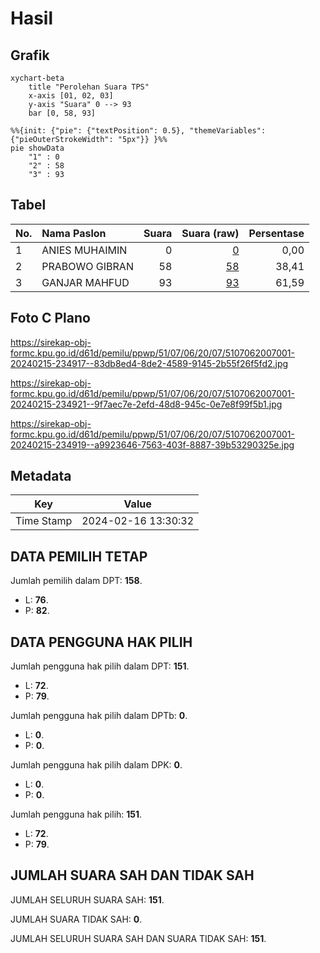 # Hasil

## Grafik

```mermaid
xychart-beta
    title "Perolehan Suara TPS"
    x-axis [01, 02, 03]
    y-axis "Suara" 0 --> 93
    bar [0, 58, 93]
```

```mermaid
%%{init: {"pie": {"textPosition": 0.5}, "themeVariables": {"pieOuterStrokeWidth": "5px"}} }%%
pie showData
    "1" : 0
    "2" : 58
    "3" : 93
```

## Tabel

| No. | Nama Paslon    | Suara | Suara (raw) | Persentase |
|:--- |:-------------- | -----:| -----------:| ----------:|
| 1   | ANIES MUHAIMIN | 0     | [0][p-1]    | 0,00       |
| 2   | PRABOWO GIBRAN | 58    | [58][p-2]   | 38,41      |
| 3   | GANJAR MAHFUD  | 93    | [93][p-3]   | 61,59      |


[p-1]: https://github.com/gigit-pemilu/pemilu-2024-51-bali/blob/main/pilpres/hitung-suara/sub/51-bali/sub/07-karangasem/sub/06-bebandem/sub/2007-bhuana-giri/sub/001-tps/sub/paslon-1.txt
[p-2]: https://github.com/gigit-pemilu/pemilu-2024-51-bali/blob/main/pilpres/hitung-suara/sub/51-bali/sub/07-karangasem/sub/06-bebandem/sub/2007-bhuana-giri/sub/001-tps/sub/paslon-2.txt
[p-3]: https://github.com/gigit-pemilu/pemilu-2024-51-bali/blob/main/pilpres/hitung-suara/sub/51-bali/sub/07-karangasem/sub/06-bebandem/sub/2007-bhuana-giri/sub/001-tps/sub/paslon-3.txt

## Foto C Plano

https://sirekap-obj-formc.kpu.go.id/d61d/pemilu/ppwp/51/07/06/20/07/5107062007001-20240215-234917--83db8ed4-8de2-4589-9145-2b55f26f5fd2.jpg

https://sirekap-obj-formc.kpu.go.id/d61d/pemilu/ppwp/51/07/06/20/07/5107062007001-20240215-234921--9f7aec7e-2efd-48d8-945c-0e7e8f99f5b1.jpg

https://sirekap-obj-formc.kpu.go.id/d61d/pemilu/ppwp/51/07/06/20/07/5107062007001-20240215-234919--a9923646-7563-403f-8887-39b53290325e.jpg


## Metadata

| Key        | Value               |
| ---------- | ------------------- |
| Time Stamp | 2024-02-16 13:30:32 |


## DATA PEMILIH TETAP

Jumlah pemilih dalam DPT: **158**.
 * L: **76**.
 * P: **82**.

## DATA PENGGUNA HAK PILIH

Jumlah pengguna hak pilih dalam DPT: **151**.
 * L: **72**.
 * P: **79**.

Jumlah pengguna hak pilih dalam DPTb: **0**.
 * L: **0**.
 * P: **0**.

Jumlah pengguna hak pilih dalam DPK: **0**.
 * L: **0**.
 * P: **0**.

Jumlah pengguna hak pilih: **151**.
 * L: **72**.
 * P: **79**.

## JUMLAH SUARA SAH DAN TIDAK SAH

JUMLAH SELURUH SUARA SAH: **151**.

JUMLAH SUARA TIDAK SAH: **0**.

JUMLAH SELURUH SUARA SAH DAN SUARA TIDAK SAH: **151**.


